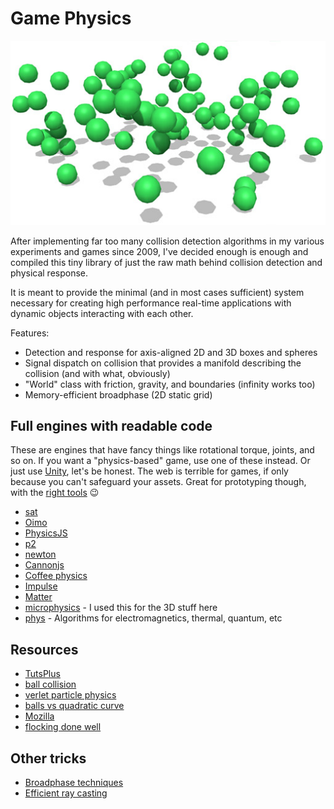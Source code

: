 # Game Physics

![screenshot](vgp-3d-sphere.jpg)

After implementing far too many collision detection algorithms in my various experiments and games since 2009, I've decided enough is enough and compiled this tiny library of just the raw math behind collision detection and physical response.

It is meant to provide the minimal (and in most cases sufficient) system necessary for creating high performance real-time applications with dynamic objects interacting with each other.

Features:
* Detection and response for axis-aligned 2D and 3D boxes and spheres
* Signal dispatch on collision that provides a manifold describing the collision (and with what, obviously)
* "World" class with friction, gravity, and boundaries (infinity works too)
* Memory-efficient broadphase (2D static grid)

## Full engines with readable code

These are engines that have fancy things like rotational torque, joints, and so on. If you want a "physics-based" game, use one of these instead. Or just use [Unity](http://unity3d.com/), let's be honest. The web is terrible for games, if only because you can't safeguard your assets. Great for prototyping though, with the [right tools](https://github.com/vonWolfehaus/von-component) :wink:

* [sat](https://github.com/jriecken/sat-js)
* [Oimo](https://github.com/lo-th/Oimo.js)
* [PhysicsJS](https://github.com/wellcaffeinated/PhysicsJS)
* [p2](https://github.com/schteppe/p2.js)
* [newton](https://github.com/hunterloftis/newton)
* [Cannonjs](https://github.com/schteppe/cannon.js)
* [Coffee physics](https://github.com/soulwire/Coffee-Physics/blob/master/source/behaviour/Collision.coffee)
* [Impulse](https://github.com/dubrowgn/Impulse.js/blob/master/src/Shape2D.js)
* [Matter](http://brm.io/matter-js/)
* [microphysics](https://github.com/jeromeetienne/microphysics.js) - I used this for the 3D stuff here
* [phys](https://github.com/AbhiAgarwal/phys.js) - Algorithms for electromagnetics, thermal, quantum, etc

## Resources

* [TutsPlus](http://gamedev.tutsplus.com/tutorials/implementation/create-custom-2d-physics-engine-aabb-circle-impulse-resolution)
* [ball collision](http://bluethen.com/wordpress/index.php/processing-app/do-you-like-balls/)
* [verlet particle physics](http://www.lonely-pixel.com/lab/jsverlet/)
* [balls vs quadratic curve](http://lonely-pixel.com/lab/ballcurves/)
* [Mozilla](https://developer.mozilla.org/en-US/docs/Games/Techniques/2D_collision_detection)
* [flocking done well](http://bluethen.com/wordpress/index.php/processing-app/flock-ai/)

## Other tricks

* [Broadphase techniques](https://github.com/reu/broadphase.js)
* [Efficient ray casting](http://gamedev.stackexchange.com/questions/18436/most-efficient-aabb-vs-ray-collision-algorithms)
